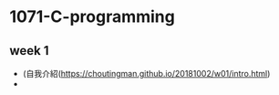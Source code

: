 # 1071-C-programming
## week 1
* (自我介紹(https://choutingman.github.io/20181002/w01/intro.html) 
* 
<!--stackedit_data:
eyJoaXN0b3J5IjpbLTE3MjYyNDc2MDgsNDEwMTM5NjYxLC03Nz
A0OTkwNDEsMTQzNjU0OTc3XX0=
-->